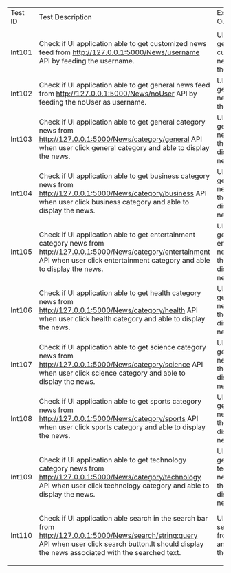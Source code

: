 | | | | | | |
|:----|:----|:----|:----|:----|:----|
|Test ID|Test Description|Expected Output|Actual Output|Result| |
| | | | | | |
|Int101|Check if UI application able to get customized news feed from http://127.0.0.1:5000/News/username  API by feeding the username.|UI app able to get customized news from the API.|UI app able to get customized news from the API.|Pass| |
|Int102|Check if UI application able to get general news feed from http://127.0.0.1:5000/News/noUser  API by feeding the noUser as username. |UI app able to get general news from the API. |UI app able to get general news from the API. |Pass| |
|Int103|Check if UI application able to get general category news from http://127.0.0.1:5000/News/category/general  API when user click general category and able to display the news.|UI app able to get general news from the API and display the news. |UI app able to get general news from the API and display the news. |Pass| |
|Int104|Check if UI application able to get business category news from http://127.0.0.1:5000/News/category/business API when user click business category and able to display the news.|UI app able to get business news from the API and display the news.  |UI app able to get business news from the API and display the news.  |Pass| |
|Int105|Check if UI application able to get entertainment category news from http://127.0.0.1:5000/News/category/entertainment API when user click entertainment category and able to display the news.|UI app able to get entertainment news from the API and display the news.|UI app able to get entertainment news from the API and display the news.|Pass| |
|Int106|Check if UI application able to get health category news from http://127.0.0.1:5000/News/category/health API when user click health category and able to display the news.|UI app able to get health news from the API and display the news. |UI app able to get health news from the API and display the news. |Pass| |
|Int107|Check if UI application able to get science category news from http://127.0.0.1:5000/News/category/science API when user click science category and able to display the news. |UI app able to get science news from the API and display the news. |UI app able to get science news from the API and display the news. |Pass| |
|Int108|Check if UI application able to get sports category news from http://127.0.0.1:5000/News/category/sports  API when user click sports category and able to display the news.  |UI app able to get sports news from the API and display the news. |UI app able to get sports news from the API and display the news. |Pass| |
|Int109|Check if UI application able to get technology category news from http://127.0.0.1:5000/News/category/technology API when user click technology category and able to display the news.|UI app able to get technology news from the API and display the news.|UI app able to get technology news from the API and display the news.  |Pass| |
|Int110|Check if UI application able search in the search bar from http://127.0.0.1:5000/News/search/<string:query>  API when user click search button.It should display the news associated with the searched text.  |UI app able to search news from the API and display the news. |UI app able to search news through text from the API and display the news. |Pass| |
| | | | | | |
